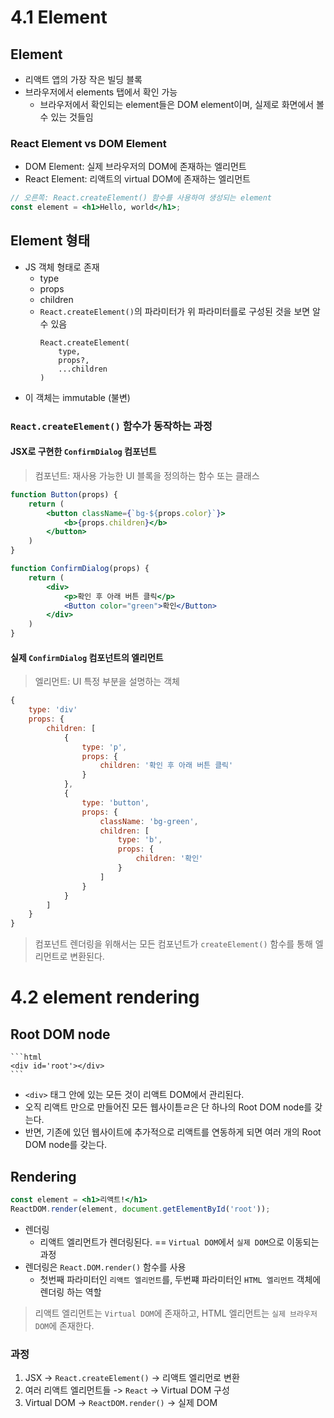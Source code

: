 # 4.1 Element
## Element
- 리액트 앱의 가장 작은 빌딩 블록
- 브라우저에서 elements 탭에서 확인 가능
    - 브라우저에서 확인되는 element들은 DOM element이며, 실제로 화면에서 볼 수 있는 것들임
### React Element vs DOM Element
- DOM Element: 실제 브라우저의 DOM에 존재하는 엘리먼트
- React Element: 리액트의 virtual DOM에 존재하는 엘리먼트
```jsx
// 오른쪽: React.createElement() 함수를 사용하여 생성되는 element
const element = <h1>Hello, world</h1>;
```

## Element 형태
- JS 객체 형태로 존재
    - type
    - props
    - children
    - `React.createElement()`의 파라미터가 위 파라미터를로 구성된 것을 보면 알 수 있음
        ```
        React.createElement(
            type,
            props?,
            ...children
        )
        ```
- 이 객체는 immutable (불변)

### `React.createElement()` 함수가 동작하는 과정
#### JSX로 구현한 `ConfirmDialog` 컴포넌트
> 컴포넌트: 재사용 가능한 UI 블록을 정의하는 함수 또는 클래스
```jsx
function Button(props) {
    return (
        <button className={`bg-${props.color}`}>
            <b>{props.children}</b>
        </button>
    )
}
```

```jsx
function ConfirmDialog(props) {
    return (
        <div>
            <p>확인 후 아래 버튼 클릭</p>
            <Button color="green">확인</Button>
        </div>
    )
}
```

#### 실제 `ConfirmDialog` 컴포넌트의 엘리먼트
> 엘리먼트: UI 특정 부분을 설명하는 객체
```js
{
    type: 'div'
    props: {
        children: [
            {
                type: 'p',
                props: {
                    children: '확인 후 아래 버튼 클릭'
                }
            },
            {
                type: 'button',
                props: {
                    className: 'bg-green',
                    children: [
                        type: 'b',
                        props: {
                            children: '확인'
                        }
                    ]
                }
            }
        ]
    }
}
```
> 컴포넌트 렌더링을 위해서는 모든 컴포넌트가 `createElement()` 함수를 통해 엘리먼트로 변환된다.

# 4.2 element rendering

## Root DOM node
    ```html
    <div id='root'></div>
    ```
- `<div>` 태그 안에 있는 모든 것이 리액트 DOM에서 관리된다.
- 오직 리액트 만으로 만들어진 모든 웹사이튿ㄹ은 단 하나의 Root DOM node를 갖는다.
- 반면, 기존에 있던 웹사이트에 추가적으로 리액트를 연동하게 되면 여러 개의 Root DOM node를 갖는다.

## Rendering
```jsx
const element = <h1>리액트!</h1>
ReactDOM.render(element, document.getElementById('root'));
```
- 렌더링
    - 리액트 엘리먼트가 렌더링된다. == `Virtual DOM`에서 `실제 DOM`으로 이동되는 과정
- 렌더링은 `React.DOM.render()` 함수를 사용
    - 첫번째 파라미터인 `리액트 엘리먼트`를, 두번쨰 파라미터인 `HTML 엘리먼트` 객체에 렌더링 하는 역할
> 리액트 엘리먼트는 `Virtual DOM`에 존재하고, HTML 엘리먼트는 `실제 브라우저 DOM`에 존재한다.

### 과정
1. JSX -> `React.createElement()` -> 리액트 엘리먼로 변환<br>
2. 여러 리액트 엘리먼트들 -> `React` -> Virtual DOM 구성<br>
3. Virtual DOM -> `ReactDOM.render()` -> 실제 DOM<br>